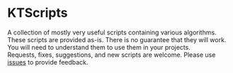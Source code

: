# KTScripts
A collection of mostly very useful scripts containing various algorithms.  
These scripts are provided as-is. There is no guarantee that they will work. You will need to understand them to use them in your projects.  
Requests, fixes, suggestions, and new scripts are welcome. Please use [issues](https://github.com/KofaxRPA/KTScripts/issues) to provide feedback.

